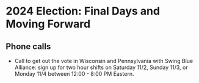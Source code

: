 # 2024 Election: Final Days and Moving Forward

## Phone calls
- Call to get out the vote in Wisconsin and Pennsylvania with Swing Blue Alliance: sign up for two hour shifts on Saturday 11/2, Sunday 11/3, or Monday 11/4 between 12:00 - 8:00 PM Eastern.
